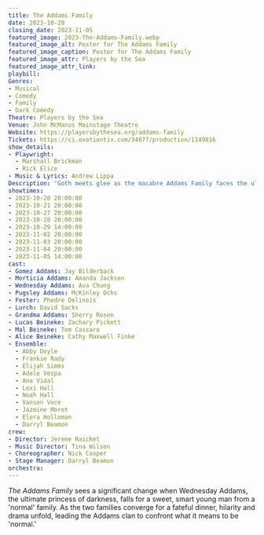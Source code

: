 ```yaml
---
title: The Addams Family
date: 2023-10-20
closing_date: 2023-11-05
featured_image: 2023-The-Addams-Family.webp
featured_image_alt: Poster for The Addams Family
featured_image_caption: Poster for The Addams Family
featured_image_attr: Players by the Sea
featured_image_attr_link: 
playbill:
Genres:
- Musical
- Comedy
- Family
- Dark Comedy
Theatre: Players by the Sea
Venue: John McManus Mainstage Theatre
Website: https://playersbythesea.org/addams-family
Tickets: https://ci.ovationtix.com/34877/production/1149816
show_details: 
- Playwright: 
  - Marshall Brickman
  - Rick Elice
- Music & Lyrics: Andrew Lippa
Description: "Goth meets glee as the macabre Addams Family faces the ultimate horror: daughter Wednesday's 'normal' boyfriend."
showtimes:
- 2023-10-20 20:00:00
- 2023-10-21 20:00:00
- 2023-10-27 20:00:00
- 2023-10-28 20:00:00
- 2023-10-29 14:00:00
- 2023-11-02 20:00:00
- 2023-11-03 20:00:00
- 2023-11-04 20:00:00
- 2023-11-05 14:00:00
cast:
- Gomez Addams: Jay Bilderback
- Morticia Addams: Amanda Jackson
- Wednesday Addams: Ava Chung
- Pugsley Addams: McKinley Ochs
- Fester: Phedre Delinois
- Lurch: David Sacks
- Grandma Addams: Sherry Rosen
- Lucas Beineke: Zachary Pickett
- Mal Beineke: Tom Cassaro
- Alice Beineke: Cathy Maxwell Finke
- Ensemble:
  - Abby Doyle
  - Frankie Rady
  - Elijah Simms
  - Adele Vespa
  - Ana Vidal
  - Lexi Hall
  - Noah Hall
  - Vanson Voce
  - Jazmine Moret
  - Elora Holloman
  - Darryl Beamon
crew:
- Director: Jereme Raicket
- Music Director: Tina Wilson
- Choreographer: Nick Cooper
- Stage Manager: Darryl Beamon
orchestra:
---
```

*The Addams Family* sees a significant change when Wednesday Addams, the ultimate princess of darkness, falls for a sweet, smart young man from a 'normal' family. As the two families converge for a fateful dinner, hilarity and drama unfold, leading the Addams clan to confront what it means to be 'normal.'

